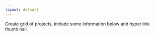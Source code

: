 ```yaml
---
layout: default
---
```



Create grid of projects, include some information below and hyper link thumb nail.

